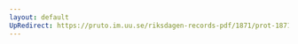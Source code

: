 ```yaml
---
layout: default
UpRedirect: https://pruto.im.uu.se/riksdagen-records-pdf/1871/prot-1871--fk--308/prot-1871--fk--308_000.pdf
---
```

